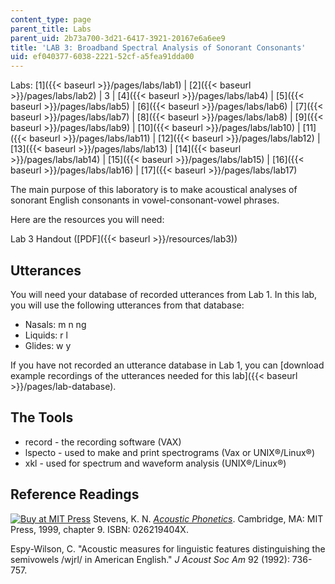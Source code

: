 ```yaml
---
content_type: page
parent_title: Labs
parent_uid: 2b73a700-3d21-6417-3921-20167e6a6ee9
title: 'LAB 3: Broadband Spectral Analysis of Sonorant Consonants'
uid: ef040377-6038-2221-52cf-a5fea91dda00
---
```


Labs: [1]({{< baseurl >}}/pages/labs/lab1) | [2]({{< baseurl >}}/pages/labs/lab2) | 3 | [4]({{< baseurl >}}/pages/labs/lab4) | [5]({{< baseurl >}}/pages/labs/lab5) | [6]({{< baseurl >}}/pages/labs/lab6) | [7]({{< baseurl >}}/pages/labs/lab7) | [8]({{< baseurl >}}/pages/labs/lab8) | [9]({{< baseurl >}}/pages/labs/lab9) | [10]({{< baseurl >}}/pages/labs/lab10) | [11]({{< baseurl >}}/pages/labs/lab11) | [12]({{< baseurl >}}/pages/labs/lab12) | [13]({{< baseurl >}}/pages/labs/lab13) | [14]({{< baseurl >}}/pages/labs/lab14) | [15]({{< baseurl >}}/pages/labs/lab15) | [16]({{< baseurl >}}/pages/labs/lab16) | [17]({{< baseurl >}}/pages/labs/lab17)

The main purpose of this laboratory is to make acoustical analyses of sonorant English consonants in vowel-consonant-vowel phrases.

Here are the resources you will need:

Lab 3 Handout ([PDF]({{< baseurl >}}/resources/lab3))

Utterances
----------

You will need your database of recorded utterances from Lab 1. In this lab, you will use the following utterances from that database:

*   Nasals: m n ng
*   Liquids: r l
*   Glides: w y

If you have not recorded an utterance database in Lab 1, you can [download example recordings of the utterances needed for this lab]({{< baseurl >}}/pages/lab-database).

The Tools
---------

*   record - the recording software (VAX)
*   lspecto - used to make and print spectrograms (Vax or UNIX®/Linux®)
*   xkl - used for spectrum and waveform analysis (UNIX®/Linux®)

Reference Readings
------------------

[![Buy at MIT Press](/images/mp_logo.gif)](https://mitpress.mit.edu/books/acoustic-phonetics) Stevens, K. N. [_Acoustic Phonetics_](https://mitpress.mit.edu/books/acoustic-phonetics). Cambridge, MA: MIT Press, 1999, chapter 9. ISBN: 026219404X.

Espy-Wilson, C. "Acoustic measures for linguistic features distinguishing the semivowels /wjrl/ in American English." _J Acoust Soc Am_ 92 (1992): 736-757.